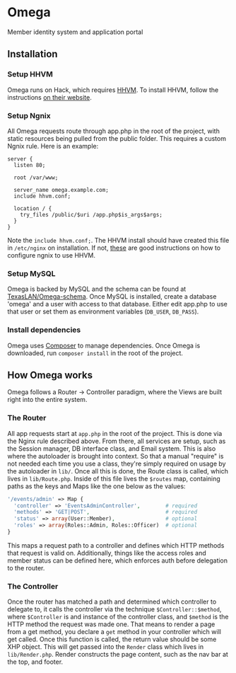 # Omega
Member identity system and application portal

## Installation
### Setup HHVM
Omega runs on Hack, which requires [HHVM](http://hhvm.com/). To install HHVM, follow the instructions [on their website](http://docs.hhvm.com/manual/en/install-intro.install.php).

### Setup Ngnix
All Omega requests route through app.php in the root of the project, with static resources being pulled from the public folder.
This requires a custom Ngnix rule. Here is an example:
```
server {
  listen 80;

  root /var/www;

  server_name omega.example.com;
  include hhvm.conf;

  location / {
    try_files /public/$uri /app.php$is_args$args;
  }
}
```
Note the `include hhvm.conf;`. The HHVM install should have created this file in `/etc/nginx` on installation.
If not, [these](http://fideloper.com/hhvm-nginx-laravel) are good instructions on how to configure ngnix to use HHVM.

### Setup MySQL
Omega is backed by MySQL and the schema can be found at [TexasLAN/Omega-schema](https://github.com/TexasLAN/Omega-schema).
Once MySQL is installed, create a database 'omega' and a user with access to that database. Either edit app.php to use that
user or set them as environment variables (`DB_USER`, `DB_PASS`).

### Install dependencies
Omega uses [Composer](https://getcomposer.org/) to manage dependencies. Once Omega is downloaded, run `composer install` in the root of the project.

## How Omega works
Omega follows a Router -> Controller paradigm, where the Views are built right into the entire system. 

### The Router
All app requests start at `app.php` in the root of the project. This is done via the Nginx rule described above. From there, all services are setup, such as the Session manager, DB interface class, and Email system. This is also where the autoloader is brought into context. So that a manual "require" is not needed each time you use a class, they're simply required on usage by the autoloader in `lib/`. Once all this is done, the Route class is called, which lives in `lib/Route.php`. Inside of this file lives the `$routes` map, containing paths as the keys and Maps like the one below as the values:

```php
'/events/admin' => Map {
  'controller' => 'EventsAdminController',        # required
  'methods' => 'GET|POST',                        # required
  'status' => array(User::Member),                # optional
  'roles' => array(Roles::Admin, Roles::Officer)  # optional
}
```

This maps a request path to a controller and defines which HTTP methods that request is valid on. Additionally, things like the access roles and member status can be defined here, which enforces auth before delegation to the router.

### The Controller
Once the router has matched a path and determined which controller to delegate to, it calls the controller via the technique `$Controller::$method`, where `$Controller` is and instance of the controller class, and `$method` is the HTTP method the request was made one. That means to render a page from a get method, you declare a `get` method in your controller which will get called. Once this function is called, the return value should be some XHP object. This will get passed into the `Render` class which lives in `lib/Render.php`. Render constructs the page content, such as the nav bar at the top, and footer.
